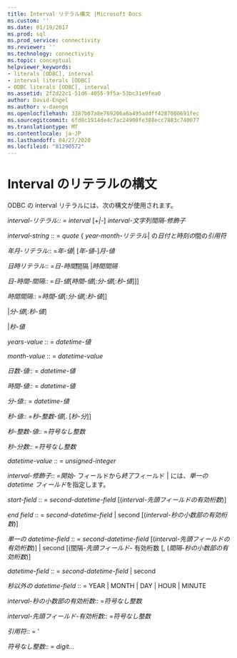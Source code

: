 ```yaml
---
title: Interval リテラル構文 |Microsoft Docs
ms.custom: ''
ms.date: 01/19/2017
ms.prod: sql
ms.prod_service: connectivity
ms.reviewer: ''
ms.technology: connectivity
ms.topic: conceptual
helpviewer_keywords:
- literals [ODBC], interval
- interval literals [ODBC]
- ODBC literals [ODBC], interval
ms.assetid: 2f2d22c1-51d6-4055-9f5a-53bc31e9fea0
author: David-Engel
ms.author: v-daenge
ms.openlocfilehash: 3387b07a8e769206a6a495addff4287000691fec
ms.sourcegitcommit: 6fd8c1914de4c7ac24900fe388ecc7883c740077
ms.translationtype: MT
ms.contentlocale: ja-JP
ms.lasthandoff: 04/27/2020
ms.locfileid: "81290572"
---
```

# <a name="interval-literal-syntax"></a>Interval のリテラルの構文
ODBC の interval リテラルには、次の構文が使用されます。  
  
 *interval-リテラル:: = interval* [+*&#124;*-] *interval-文字列間隔-修飾子*  
  
 *interval-string* :: = *quote* { *year-month-リテラル*&#124; の*日付と時刻の*間の*引用符*  
  
 *年月-リテラル*:: =*年-値*&#124; [*年-値*-]*月-値*  
  
 *日時リテラル*:: =*日-時間*間隔 &#124;*時間間隔*  
  
 *日-時間-間隔*:: =*日-値*[*時間-値*[:*分-値*[:*秒-値*]]]  
  
 *時間間隔*:: =*時間-値*[:*分-値*[:*秒-値*]]  
  
 &#124;*分-値*[:*秒-値*]  
  
 &#124;*秒-値*  
  
 *years-value* :: = *datetime-値*  
  
 *month-value* :: = *datetime-value*  
  
 *日数-値*:: = *datetime-値*  
  
 *時間-値*:: = *datetime-値*  
  
 *分-値*:: = *datetime-値*  
  
 *秒-値*:: =*秒-整数-値*[. [*秒-分*]]  
  
 *秒-整数-値*:: =*符号なし整数*  
  
 *秒-分数*:: =*符号なし整数*  
  
 *datetime-value* :: = *unsigned-integer*  
  
 *interval-修飾子*:: =*開始-* フィールドから*終了*フィールド &#124; には、*単一の datetime フィールド*を指定します。  
  
 *start-field* :: = *second-datetime-field* [(*interval-先頭フィールドの有効桁数*)]  
  
 *end field* :: = *second-datetime-field* &#124; second [(*interval-秒の小数部の有効桁数*)]  
  
 *単一の datetime-field* :: = *second-datetime-field* [(*interval-先頭フィールドの有効桁数*)] &#124; second [(間隔-*先頭フィールド-* 有効桁数 [, (*間隔-秒の小数部の有効桁数*)]  
  
 *datetime-field* :: = *second-datetime-field* &#124; second  
  
 *秒以外の datetime-field* :: = YEAR &#124; MONTH &#124; DAY &#124; HOUR &#124; MINUTE  
  
 *interval-秒の小数部の有効桁数*:: =*符号なし整数*  
  
 *interval-先頭フィールド-有効桁数*:: =*符号なし整数*  
  
 *引用符*:: = '  
  
 *符号なし整数*:: = *digit...*
